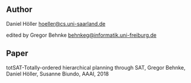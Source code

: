 ## Author
Daniel Höller <hoeller@cs.uni-saarland.de>

edited by Gregor Behnke <behnkeg@informatik.uni-freiburg.de>
## Paper
totSAT-Totally-ordered hierarchical planning through SAT, Gregor Behnke, Daniel Höller, Susanne Biundo, AAAI, 2018
